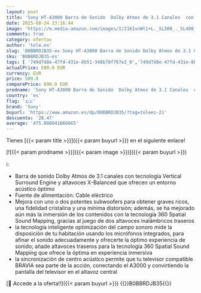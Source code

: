 ```yaml
---
layout: post
title: 'Sony HT-A3000 Barra de Sonido  Dolby Atmos de 3.1 Canales  con subwoofer Integrado  DTS:X  360 Spatial Sound Mapping  Funciona con Alexa y Google Assistant Negro'
date: 2025-08-24 23:16:44
image: 'https://m.media-amazon.com/images/I/2161vnWt1+L._SL500_._SL400_.jpg'
comments: true
category: ofertas
author: 'tole.es'
slug: 'B0BBRDJB35-es Sony HT-A3000 Barra de Sonido Dolby Atmos de 3.1 Canales...'
sku: 'B0BBRDJB35-es'
tags: [ '749d7d8e-47fd-431e-8b51-348b70f767e2_0','749d7d8e-47fd-431e-8b51-348b70f767e2_9801','Altavoces','Arborist Merchandising Root','Barras de sonido','Electrónica','Equipos de audio y Hi-Fi','Self Service','Special Features Stores','Top Brands Speakers Selection','alexa','sony','🇪🇸', ]
actualPrice: 500.0 EUR
currency: EUR
price: 500.0
comparePrice: 699.0 EUR
prodname: 'Sony HT-A3000 Barra de Sonido  Dolby Atmos de 3.1 Canales  con subwoofer Integrado  DTS:X  360 Spatial Sound Mapping  Funciona con Alexa y Google Assistant Negro'
country: 'es'
flag: '🇪🇸'
brand: 'Sony'
buyurl: 'https://www.amazon.es/dp/B0BBRDJB35/?tag=tolees-21'
descuento: '28.47'
average: '475.086041666665'
---
```


Tienes [{{< param title >}}]({{< param buyurl >}}) en el siguiente enlace!

[![{{< param prodname >}}]({{< param image >}})]({{< param buyurl >}})

ℹ️:

- Barra de sonido Dolby Atmos de 3.1 canales con tecnología Vertical Surround Engine y altavoces X-Balanced que ofrecen un entorno acústico óptimo
- Fuente de alimentación: Cable eléctrico
- Mejora con uno o dos potentes subwoofers para obtener graves ricos, una fidelidad cristalina y una mínima distorsión; además, se ha mejorado aún más la inmersión de los contenidos con la tecnología 360 Spatial Sound Mapping, gracias al juego de dos altavoces inalámbricos traseros
- la tecnología inteligente optimización del campo sonoro mide la disposición de tu habitación usando los micrófonos integrados, para afinar el sonido adecuadamente y ofrecerte la óptimo experiencia de sonido; añade altavoces traseros para la tecnología 360 Spatial Sound Mapping que ofrece la óptima en experiencia inmersiva
- la sincronización de centro acústico permite que tu televisor compatible BRAVIA sea parte de la acción, conectando el A3000 y convirtiendo la pantalla del televisor en el altavoz central

[🛒 Accede a la oferta!!]({{< param buyurl >}})
{{<world>}}B0BBRDJB35{{</world>}}
